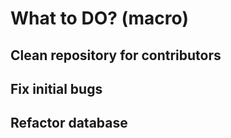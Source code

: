 # What to DO? (macro)

## Clean repository for contributors

## Fix initial bugs

## Refactor database
